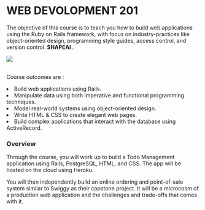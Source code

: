 # WEB DEVOLOPMENT 201
The objective of this course is to teach you how to build web applications using the Ruby on Rails framework, with focus on industry-practices like object-oriented design, programming style guides, access control, and version control.<b> SHAPEAI
</b>.

<img src="https://cdn.glitch.com/ee6b6ce6-6b3e-44e0-9aee-4ef23212f5d8%2FWEB.PNG?v=1625019001014"> 

<br>Course outcomes are :
<li>Build web applications using Rails.
<li>Manipulate data using both imperative and functional programming techniques.
<li>Model real-world systems using object-oriented design.
<li>Write HTML & CSS to create elegant web pages.
<li>Build complex applications that interact with the database using ActiveRecord.
<br>

<h3> Overview </h3>
<p>Through the course, you will work up to build a Todo Management application using Rails, 
   PostgreSQL, HTML, and CSS. The app will be hosted on the cloud using Heroku.</p>

<p>You will then independently build an online ordering and point-of-sale system similar to Swiggy
  as their capstone project. It will be a microcosm of a production web application and the challenges
  and trade-offs that comes with it.</p>


